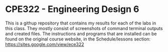 # CPE322 - Engineering Design 6
This is a githup repository that contains my results for each of the labs in this class. They mostly consist of screenshots of command terminal outputs and created files.
The instructions and programs that are installed can be found on the original course website, in the Schedule/lessons section: https://sites.google.com/view/ece322
